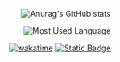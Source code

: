 <div align=right>

![Anurag's GitHub stats](https://github-readme-stats.vercel.app/api?username=xhit-ux&count_private=true&show_icons=true)

![Most Used Language](https://github-readme-stats.vercel.app/api/top-langs/?username=xhit-ux&layout=compact&show_icons=true)

</div>
<div id="img" align=right>

[![wakatime](https://wakatime.com/badge/user/018affad-e5c0-4abc-8b03-8bef1d71dd75.svg)](https://wakatime.com/@018affad-e5c0-4abc-8b03-8bef1d71dd75)
[![Static Badge](https://img.shields.io/badge/Blog-xhit--ux-tan)](https://xhit-ux.com)

</div>

